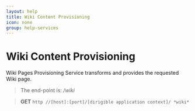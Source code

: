 ```yaml
---
layout: help
title: Wiki Content Provisioning
icon: none
group: help-services
---
```


Wiki Content Provisioning
===

Wiki Pages Provisioning Service transforms and provides the requested Wiki page.

> The end-point is: */wiki*

> **GET** `http //[host]:[port]/[dirigible application context]/ *wiki*`
